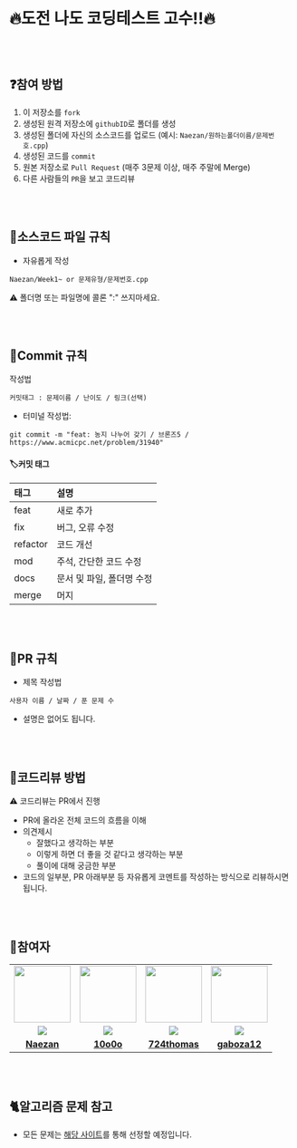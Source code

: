 # 🔥도전 나도 코딩테스트 고수!!🔥

<br />
<br />

## ❓참여 방법
1. 이 저장소를 `fork`
2. 생성된 원격 저장소에 `githubID`로 폴더를 생성
3. 생성된 폴더에 자신의 소스코드를 업로드 (예시: `Naezan/원하는폴더이름/문제번호.cpp`)
4. 생성된 코드를 `commit`
5. 원본 저장소로 `Pull Request` (매주 3문제 이상, 매주 주말에 Merge)
6. 다른 사람들의 `PR`을 보고 코드리뷰

<br />
<br />

## 📝소스코드 파일 규칙
- 자유롭게 작성
```
Naezan/Week1~ or 문제유형/문제번호.cpp
```
⚠️ 폴더명 또는 파일명에 콜론 ":" 쓰지마세요.

<br />
<br />

## 📌Commit 규칙
작성법
```
커밋태그 : 문제이름 / 난이도 / 링크(선택)
```
- 터미널 작성법: 
```
git commit -m "feat: 농지 나누어 갖기 / 브론즈5 / https://www.acmicpc.net/problem/31940"
```

#### 🏷️커밋 태그

| 태그 | 설명 |
|:----|:-----------------------------|
|feat     | 새로 추가                 |
|fix      | 버그, 오류 수정           |
|refactor | 코드 개선                 |
|mod      | 주석, 간단한 코드 수정     |
|docs     | 문서 및 파일, 폴더명 수정  |
|merge    | 머지                     |

<br />
<br />

## 🤙PR 규칙
- 제목 작성법
```
사용자 이름 / 날짜 / 푼 문제 수
```
- 설명은 없어도 됩니다.

<br />
<br />

## 📓코드리뷰 방법
⚠️ 코드리뷰는 PR에서 진행

- PR에 올라온 전체 코드의 흐름을 이해
- 의견제시
  -   잘했다고 생각하는 부분
  -   이렇게 하면 더 좋을 것 같다고 생각하는 부분
  -   풀이에 대해 궁금한 부분
- 코드의 일부분, PR 아래부분 등 자유롭게 코멘트를 작성하는 방식으로 리뷰하시면 됩니다.

<br />
<br />

## 👻참여자
<table>
 <tr>
    <td align="center"><a href="https://github.com/Naezan"><img src="https://avatars.githubusercontent.com/Naezan" width="100px;" alt=""></a></td>
    <td align="center"><a href="https://github.com/10o0o"><img src="https://avatars.githubusercontent.com/10o0o" width="100px;" alt=""></a></td>
    <td align="center"><a href="https://github.com/10o0o"><img src="https://avatars.githubusercontent.com/724thomas" width="100px;" alt=""></a></td>
    <td align="center"><a href="https://github.com/10o0o"><img src="https://avatars.githubusercontent.com/gaboza12" width="100px;" alt=""></a></td>
  </tr>
  <tr>
    <td align="center"><img src="https://img.shields.io/badge/C++-00599C?style=for-the-badge&logo=cplusplus&logoColor=white"></td>
    <td align="center"><img src="https://img.shields.io/badge/javascript-F7DF1E.svg?style=for-the-badge&logo=javascript&logoColor=20232a"></td>
    <td align="center"><img src="https://img.shields.io/badge/Python-3776AB?style=for-the-badge&logo=python&logoColor=white"></td>
    <td align="center"><img src="https://img.shields.io/badge/C++-00599C?style=for-the-badge&logo=cplusplus&logoColor=white"></td>
  </tr>
  <tr>
    <td align="center"><a href="https://github.com/Naezan"><b>Naezan</b></a></td>
    <td align="center"><a href="https://github.com/10o0o"><b>10o0o</b></a></td>
    <td align="center"><a href="https://github.com/10o0o"><b>724thomas</b></a></td>
    <td align="center"><a href="https://github.com/10o0o"><b>gaboza12</b></a></td>
  </tr>
</table>

<br/>
<br/>

## 🐈알고리즘 문제 참고
- 모든 문제는 [해당 사이트](https://github.com/tony9402/baekjoon)를 통해 선정할 예정입니다.
